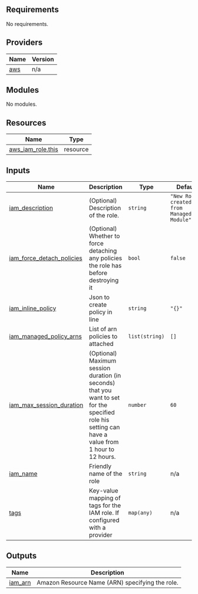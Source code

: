 ## Requirements

No requirements.

## Providers

| Name | Version |
|------|---------|
| <a name="provider_aws"></a> [aws](#provider\_aws) | n/a |

## Modules

No modules.

## Resources

| Name | Type |
|------|------|
| [aws_iam_role.this](https://registry.terraform.io/providers/hashicorp/aws/latest/docs/resources/iam_role) | resource |

## Inputs

| Name | Description | Type | Default | Required |
|------|-------------|------|---------|:--------:|
| <a name="input_iam_description"></a> [iam\_description](#input\_iam\_description) | (Optional) Description of the role. | `string` | `"New Role created from ManagedKube Module"` | no |
| <a name="input_iam_force_detach_policies"></a> [iam\_force\_detach\_policies](#input\_iam\_force\_detach\_policies) | (Optional) Whether to force detaching any policies the role has before destroying it | `bool` | `false` | no |
| <a name="input_iam_inline_policy"></a> [iam\_inline\_policy](#input\_iam\_inline\_policy) | Json to create policy in line | `string` | `"{}"` | no |
| <a name="input_iam_managed_policy_arns"></a> [iam\_managed\_policy\_arns](#input\_iam\_managed\_policy\_arns) | List of arn policies to attached | `list(string)` | `[]` | no |
| <a name="input_iam_max_session_duration"></a> [iam\_max\_session\_duration](#input\_iam\_max\_session\_duration) | (Optional) Maximum session duration (in seconds) that you want to set for the specified role his setting can have a value from 1 hour to 12 hours. | `number` | `60` | no |
| <a name="input_iam_name"></a> [iam\_name](#input\_iam\_name) | Friendly name of the role | `string` | n/a | yes |
| <a name="input_tags"></a> [tags](#input\_tags) | Key-value mapping of tags for the IAM role. If configured with a provider | `map(any)` | n/a | yes |

## Outputs

| Name | Description |
|------|-------------|
| <a name="output_iam_arn"></a> [iam\_arn](#output\_iam\_arn) | Amazon Resource Name (ARN) specifying the role. |
